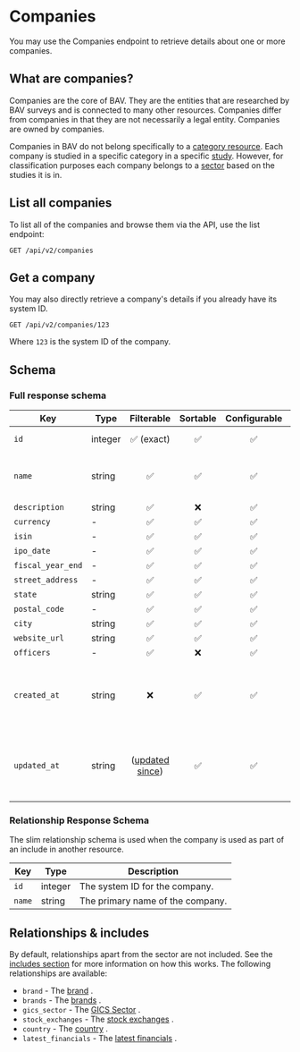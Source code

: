 # Companies

You may use the Companies endpoint to retrieve details about one or more companies.

## What are companies?

Companies are the core of BAV. They are the entities that are researched by BAV surveys and is connected to many other
resources. Companies differ from companies in that they are not necessarily a legal entity. Companies are owned by companies.

Companies in BAV do not belong specifically to a [category resource](./categories.md). Each company is studied in a specific
category in a specific [study](./studies.md). However, for classification purposes each company belongs to
a [sector](./sectors.md) based on the studies it is in.

## List all companies

To list all of the companies and browse them via the API, use the list endpoint:

```http request
GET /api/v2/companies
```

## Get a company

You may also directly retrieve a company's details if you already have its system ID.

```http request
GET /api/v2/companies/123
```

Where `123` is the system ID of the company.

## Schema

### Full response schema

| Key               | Type    |                Filterable                 |      Sortable      |    Configurable    | Description                                            |
|-------------------|---------|:-----------------------------------------:|:------------------:|:------------------:|--------------------------------------------------------|
| `id`              | integer |        :white_check_mark: (exact)         | :white_check_mark: | :white_check_mark: | The system ID.                                         |
| `name`            | string  |            :white_check_mark:             | :white_check_mark: | :white_check_mark: | The primary name of the company.                       |
| `description`     | string  |            :white_check_mark:             |        :x:         | :white_check_mark: | -                                                      |
| `currency`        | -       |            :white_check_mark:             | :white_check_mark: | :white_check_mark: | -                                                      |
| `isin`            | -       |            :white_check_mark:             | :white_check_mark: | :white_check_mark: | -                                                      |
| `ipo_date`        | -       |            :white_check_mark:             | :white_check_mark: | :white_check_mark: | -                                                      |
| `fiscal_year_end` | -       |            :white_check_mark:             | :white_check_mark: | :white_check_mark: | -                                                      |
| `street_address`  | -       |            :white_check_mark:             | :white_check_mark: | :white_check_mark: | -                                                      |
| `state`           | string  |            :white_check_mark:             | :white_check_mark: | :white_check_mark: | -                                                      |
| `postal_code`     | -       |            :white_check_mark:             | :white_check_mark: | :white_check_mark: | -                                                      |
| `city`            | string  |            :white_check_mark:             | :white_check_mark: | :white_check_mark: | -                                                      |
| `website_url`     | string  |            :white_check_mark:             | :white_check_mark: | :white_check_mark: | -                                                      |
| `officers`        | -       |            :white_check_mark:             |        :x:         | :white_check_mark: | -                                                      |
| `created_at`      | string  |                    :x:                    | :white_check_mark: | :white_check_mark: | A datetime string when this company was first created. |
| `updated_at`      | string  | ([updated since](../customizing/filters)) | :white_check_mark: | :white_check_mark: | A datetime string when this company was last updated.  |

### Relationship Response Schema

The slim relationship schema is used when the company is used as part of an include in another resource.

| Key               | Type    | Description                      |
|-------------------|---------|----------------------------------|
| `id`              | integer | The system ID for the company.   |
| `name`            | string  | The primary name of the company. |

## Relationships & includes

By default, relationships apart from the sector are not included. See
the [includes section](../customizing/includes) for more information on how this works. The following relationships
are available:

- `brand` - The [brand](./brands.md) .
- `brands` - The [brands](./brands.md) .
- `gics_sector` - The [GICS Sector](./gics-sectors.md) .
- `stock_exchanges` - The [stock exchanges](./stock-exchanges.md) .
- `country` - The [country](./countries.md) .
- `latest_financials` - The [latest financials](./latest-financials.md) .
